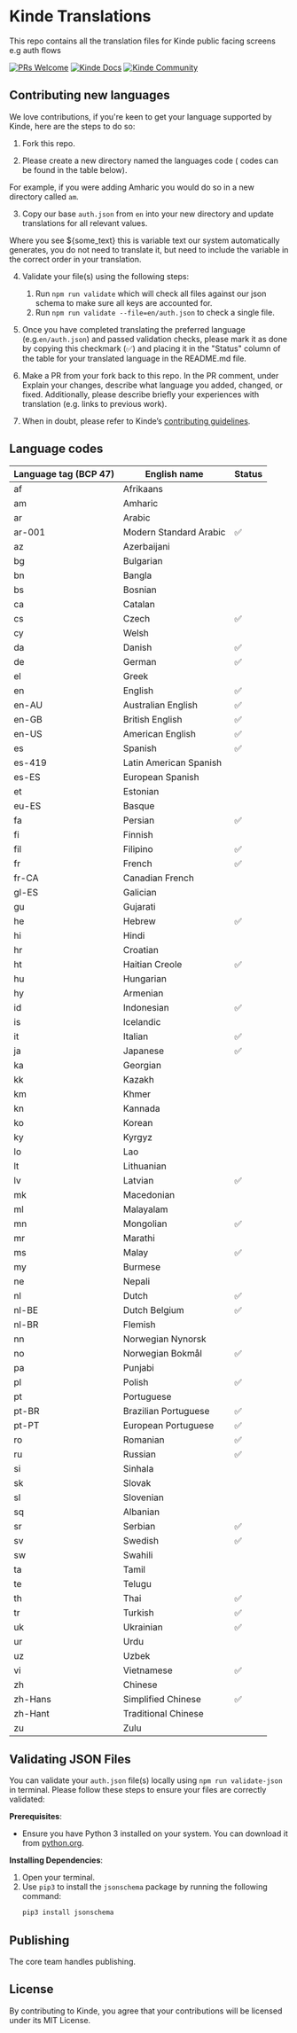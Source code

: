 # Kinde Translations

This repo contains all the translation files for Kinde public facing screens e.g auth flows

[![PRs Welcome](https://img.shields.io/badge/PRs-welcome-brightgreen.svg?style=flat-square)](https://makeapullrequest.com) [![Kinde Docs](https://img.shields.io/badge/Kinde-Docs-eee?style=flat-square)](https://kinde.com/docs/) [![Kinde Community](https://img.shields.io/badge/Kinde-Community-eee?style=flat-square)](https://thekindecommunity.slack.com)

## Contributing new languages

We love contributions, if you're keen to get your language supported by Kinde, here are the steps to do so:

1. Fork this repo.

2. Please create a new directory named the languages code ( codes can be found in the table below).

For example, if you were adding Amharic you would do so in a new directory called `am`.

3. Copy our base `auth.json` from `en` into your new directory and update translations for all relevant values.

Where you see ${some_text} this is variable text our system automatically generates, you do not need to translate it, but need to include the variable in the correct order in your translation.

4. Validate your file(s) using the following steps:

   1. Run `npm run validate` which will check all files against our json schema to make sure all keys are accounted for.
   2. Run `npm run validate --file=en/auth.json` to check a single file.

5. Once you have completed translating the preferred language (e.g.`en/auth.json`) and passed validation checks, please mark it as done by copying this checkmark (✅) and placing it in the "Status" column of the table for your translated language in the README.md file.

6. Make a PR from your fork back to this repo. In the PR comment, under Explain your changes, describe what language you added, changed, or fixed. Additionally, please describe briefly your experiences with translation (e.g. links to previous work).

7. When in doubt, please refer to Kinde’s [contributing guidelines](https://github.com/kinde-oss/.github/blob/489e2ca9c3307c2b2e098a885e22f2239116394a/CONTRIBUTING.md).

## Language codes

| Language tag (BCP 47) | English name           | Status |
| --------------------- | ---------------------- | ------ |
| af                    | Afrikaans              |
| am                    | Amharic                |
| ar                    | Arabic                 |
| ar-001                | Modern Standard Arabic | ✅     |
| az                    | Azerbaijani            |
| bg                    | Bulgarian              |
| bn                    | Bangla                 |
| bs                    | Bosnian                |
| ca                    | Catalan                |
| cs                    | Czech                  | ✅     |
| cy                    | Welsh                  |
| da                    | Danish                 | ✅     |
| de                    | German                 | ✅     |
| el                    | Greek                  |
| en                    | English                | ✅     |
| en-AU                 | Australian English     | ✅     |
| en-GB                 | British English        | ✅     |
| en-US                 | American English       | ✅     |
| es                    | Spanish                | ✅     |
| es-419                | Latin American Spanish |
| es-ES                 | European Spanish       |
| et                    | Estonian               |
| eu-ES                 | Basque                 |
| fa                    | Persian                | ✅     |
| fi                    | Finnish                |
| fil                   | Filipino               | ✅     |
| fr                    | French                 | ✅     |
| fr-CA                 | Canadian French        |
| gl-ES                 | Galician               |
| gu                    | Gujarati               |
| he                    | Hebrew                 | ✅     |
| hi                    | Hindi                  |
| hr                    | Croatian               |
| ht                    | Haitian Creole         | ✅     |
| hu                    | Hungarian              |
| hy                    | Armenian               |
| id                    | Indonesian             | ✅     |
| is                    | Icelandic              |
| it                    | Italian                | ✅     |
| ja                    | Japanese               | ✅     |
| ka                    | Georgian               |
| kk                    | Kazakh                 |
| km                    | Khmer                  |
| kn                    | Kannada                |
| ko                    | Korean                 |
| ky                    | Kyrgyz                 |
| lo                    | Lao                    |
| lt                    | Lithuanian             |
| lv                    | Latvian                | ✅     |
| mk                    | Macedonian             |
| ml                    | Malayalam              |
| mn                    | Mongolian              | ✅     |
| mr                    | Marathi                |
| ms                    | Malay                  | ✅     |
| my                    | Burmese                |
| ne                    | Nepali                 |
| nl                    | Dutch                  | ✅     |
| nl-BE                 | Dutch Belgium          | ✅     |
| nl-BR                 | Flemish                |
| nn                    | Norwegian Nynorsk      |
| no                    | Norwegian Bokmål       | ✅     |
| pa                    | Punjabi                |
| pl                    | Polish                 | ✅     |
| pt                    | Portuguese             |
| pt-BR                 | Brazilian Portuguese   | ✅     |
| pt-PT                 | European Portuguese    | ✅     |
| ro                    | Romanian               | ✅     |
| ru                    | Russian                | ✅     |
| si                    | Sinhala                |
| sk                    | Slovak                 |
| sl                    | Slovenian              |
| sq                    | Albanian               |
| sr                    | Serbian                | ✅     |
| sv                    | Swedish                | ✅     |
| sw                    | Swahili                |
| ta                    | Tamil                  |
| te                    | Telugu                 |
| th                    | Thai                   | ✅     |
| tr                    | Turkish                | ✅     |
| uk                    | Ukrainian              | ✅     |
| ur                    | Urdu                   |
| uz                    | Uzbek                  |
| vi                    | Vietnamese             | ✅     |
| zh                    | Chinese                |
| zh-Hans               | Simplified Chinese     | ✅     |
| zh-Hant               | Traditional Chinese    |
| zu                    | Zulu                   |

## Validating JSON Files

You can validate your `auth.json` file(s) locally using `npm run validate-json` in terminal. Please follow these steps to ensure your files are correctly validated:

**Prerequisites**:

- Ensure you have Python 3 installed on your system. You can download it from [python.org](https://www.python.org/downloads/).

**Installing Dependencies**:

1. Open your terminal.
2. Use `pip3` to install the `jsonschema` package by running the following command:
   ```sh
   pip3 install jsonschema
   ```

## Publishing

The core team handles publishing.

## License

By contributing to Kinde, you agree that your contributions will be licensed under its MIT License.
